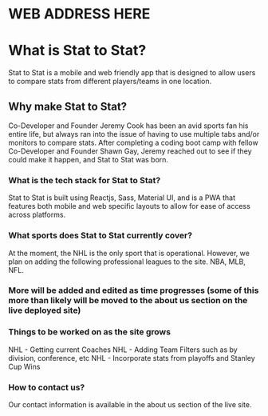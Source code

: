 # WEB ADDRESS HERE

# What is Stat to Stat?

Stat to Stat is a mobile and web friendly app that is designed to allow users to compare stats from different players/teams in one location.

## Why make Stat to Stat?

Co-Developer and Founder Jeremy Cook has been an avid sports fan his entire life, but always ran into the issue of having to use multiple tabs and/or monitors to compare stats. After completing a coding boot camp with fellow Co-Developer and Founder Shawn Gay, Jeremy reached out to see if they could make it happen, and Stat to Stat was born.

### What is the tech stack for Stat to Stat?

Stat to Stat is built using Reactjs, Sass, Material UI, and is a PWA that features both mobile and web specific layouts to allow for ease of access across platforms.

### What sports does Stat to Stat currently cover?

At the moment, the NHL is the only sport that is operational. However, we plan on adding the following professional leagues to the site. NBA, MLB, NFL.

### More will be added and edited as time progresses (some of this more than likely will be moved to the about us section on the live deployed site)

### Things to be worked on as the site grows

NHL - Getting current Coaches
NHL - Adding Team Filters such as by division, conference, etc
NHL - Incorporate stats from playoffs and Stanley Cup Wins

### How to contact us?

Our contact information is available in the about us section of the live site.
